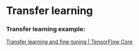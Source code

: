 # Transfer learning

### **Transfer learning example:**

[Transfer learning and fine-tuning | TensorFlow Core](https://www.tensorflow.org/tutorials/images/transfer_learning)